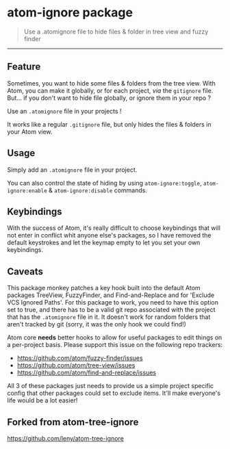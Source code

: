 # atom-ignore package

> Use a .atomignore file to hide files & folder in tree view and fuzzy finder

* * *

## Feature

Sometimes, you want to hide some files & folders from the tree view. With Atom, you can make it globally, or for each project, *via* the `gitignore` file.  
But... if you don't want to hide file globally, or ignore them in your repo ?

Use an `.atomignore` file in your projects !

It works like a regular `.gitignore` file, but only hides the files & folders in your Atom view.


## Usage

Simply add an `.atomignore` file in your project.

You can also control the state of hiding by using `atom-ignore:toggle`, `atom-ignore:enable` & `atom-ignore:disable` commands.

## Keybindings

With the success of Atom, it's really difficult to choose keybindings that will not enter in conflict whit anyone else's packages, so I have removed the default keystrokes and let the keymap empty to let you set your own keybindings.


## Caveats

This package monkey patches a key hook built into the default Atom packages TreeView, FuzzyFinder, and Find-and-Replace and for 'Exclude VCS Ignored Paths'. For this package to work, you need to have this option set to true, and there has to be a valid git repo associated with the project that has the `.atomignore` file in it. It doesn't work for random folders that aren't tracked by git (sorry, it was the only hook we could find!)

Atom core **needs** better hooks to allow for useful packages to edit things on a per-project basis. Please support this issue on the following repo trackers:
- https://github.com/atom/fuzzy-finder/issues
- https://github.com/atom/tree-view/issues
- https://github.com/atom/find-and-replace/issues

All 3 of these packages just needs to provide us a simple project specific config that other packages could set to exclude items. It'll make everyone's life would be a lot easier!



## Forked from atom-tree-ignore

https://github.com/leny/atom-tree-ignore
